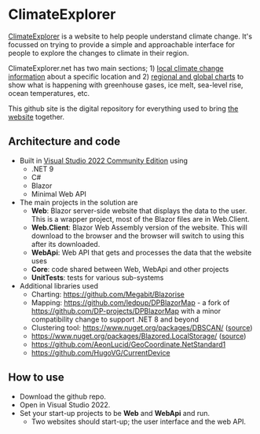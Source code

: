 # ClimateExplorer

[ClimateExplorer](https://climateexplorer.net/) is a website to help people understand climate change. It's focussed on trying to provide a simple and approachable interface for people to explore the changes to climate in their region.

ClimateExplorer.net has two main sections; 1) [local climate change information](https://climateexplorer.net/) about a specific location and 2) [regional and global charts](https://climateexplorer.net/regionalandglobal) to show what is happening with greenhouse gases, ice melt, sea-level rise, ocean temperatures, etc.

This github site is the digital repository for everything used to bring [the website](https://climateexplorer.net/) together.

## Architecture and code
- Built in [Visual Studio 2022 Community Edition](https://visualstudio.microsoft.com/vs/community/) using
  - .NET 9
  - C#
  - Blazor
  - Minimal Web API
- The main projects in the solution are
  - **Web**: Blazor server-side website that displays the data to the user. This is a wrapper project, most of the Blazor files are in Web.Client.
  - **Web.Client**: Blazor Web Assembly version of the website. This will download to the browser and the browser will switch to using this after its downloaded.
  - **WebApi**: Web API that gets and processes the data that the website uses
  - **Core**: code shared between Web, WebApi and other projects
  - **UnitTests**: tests for various sub-systems
- Additional libraries used
  - Charting: https://github.com/Megabit/Blazorise
  - Mapping: https://github.com/ledpup/DPBlazorMap - a fork of https://github.com/DP-projects/DPBlazorMap with a minor compatibility change to support .NET 8 and beyond
  - Clustering tool: https://www.nuget.org/packages/DBSCAN/ ([source](https://github.com/viceroypenguin/Dbscan))
  - https://www.nuget.org/packages/Blazored.LocalStorage/ ([source](https://github.com/Blazored/LocalStorage))
  - https://github.com/AeonLucid/GeoCoordinate.NetStandard1
  - https://github.com/HugoVG/CurrentDevice

## How to use

- Download the github repo. 
- Open in Visual Studio 2022. 
- Set your start-up projects to be **Web** and **WebApi** and run.
  - Two websites should start-up; the user interface and the web API.
